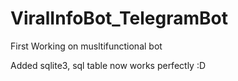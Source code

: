 # ViralInfoBot_TelegramBot
First Working on musltifunctional bot

Added sqlite3, sql table now works perfectly :D

